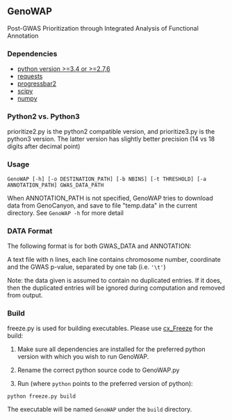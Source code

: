 ## GenoWAP

Post-GWAS Prioritization through Integrated Analysis of Functional Annotation

### Dependencies
- [python version >=3.4 or >=2.7,6](https://www.python.org/)
- [requests](http://docs.python-requests.org/en/latest/)
- [progressbar2](https://pypi.python.org/pypi/progressbar2)
- [scipy](http://www.scipy.org)
- [numpy](http://www.numpy.org/)

### Python2 vs. Python3
prioritize2.py is the python2 compatible version, and prioritize3.py is the python3 version. The latter version has slightly better precision (14 vs 18 digits after decimal point)

### Usage

```
GenoWAP [-h] [-o DESTINATION_PATH] [-b NBINS] [-t THRESHOLD] [-a ANNOTATION_PATH] GWAS_DATA_PATH
```

When ANNOTATION_PATH is not specified, GenoWAP tries to download data from GenoCanyon, and save to file "temp.data" in the current directory.
See `GenoWAP -h` for more detail

### DATA Format
The following format is for both GWAS_DATA and ANNOTATION:

A text file with n lines, each line contains chromosome number, coordinate and the GWAS p-value, separated by one tab (i.e. `'\t'`)

Note: the data given is assumed to contain no duplicated entries. If it does, then the duplicated entries will be ignored during computation and removed from output.

### Build
freeze.py is used for building executables. Please use [cx_Freeze](http://cx-freeze.sourceforge.net/) for the build:

1. Make sure all dependencies are installed for the preferred python version with which you wish to run GenoWAP.

2. Rename the correct python source code to GenoWAP.py

3. Run (where `python` points to the preferred version of python):
```
python freeze.py build
```

The executable will be named `GenoWAP` under the `build` directory.
